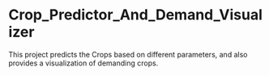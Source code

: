# Crop_Predictor_And_Demand_Visualizer
This project predicts the Crops based on different parameters, and also provides a visualization of demanding crops.
